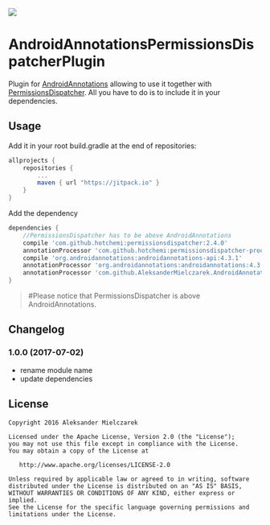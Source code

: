 [![](https://jitpack.io/v/AleksanderMielczarek/AndroidAnnotationsPermissionsDispatcherPlugin.svg)](https://jitpack.io/#AleksanderMielczarek/AndroidAnnotationsPermissionsDispatcherPlugin)

# AndroidAnnotationsPermissionsDispatcherPlugin

Plugin for [AndroidAnnotations](http://androidannotations.org/) allowing to use it together with [PermissionsDispatcher](http://hotchemi.github.io/PermissionsDispatcher/).
All you have to do is to include it in your dependencies.

## Usage

Add it in your root build.gradle at the end of repositories:

```groovy
allprojects {
	repositories {
        ...
        maven { url "https://jitpack.io" }
    }
}
```

Add the dependency

```groovy
dependencies {
    //PermissionsDispatcher has to be above AndroidAnnotations
    compile 'com.github.hotchemi:permissionsdispatcher:2.4.0'
    annotationProcessor 'com.github.hotchemi:permissionsdispatcher-processor:2.4.0'
    compile 'org.androidannotations:androidannotations-api:4.3.1'
    annotationProcessor 'org.androidannotations:androidannotations:4.3.1'
    annotationProcessor 'com.github.AleksanderMielczarek.AndroidAnnotationsPermissionsDispatcherPlugin:androidannotationspermissionsdispatcherplugin:0.1.0'
}
```

> #Please notice that PermissionsDispatcher is above AndroidAnnotations.

## Changelog

### 1.0.0 (2017-07-02)

- rename module name
- update dependencies

## License

    Copyright 2016 Aleksander Mielczarek

    Licensed under the Apache License, Version 2.0 (the "License");
    you may not use this file except in compliance with the License.
    You may obtain a copy of the License at

       http://www.apache.org/licenses/LICENSE-2.0

    Unless required by applicable law or agreed to in writing, software
    distributed under the License is distributed on an "AS IS" BASIS,
    WITHOUT WARRANTIES OR CONDITIONS OF ANY KIND, either express or implied.
    See the License for the specific language governing permissions and
    limitations under the License.
